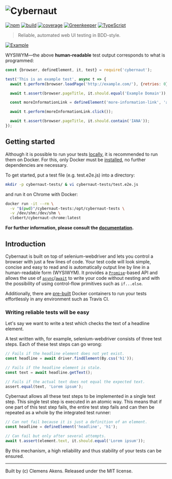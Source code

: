 # ![Cybernaut][logo-svg]

[![npm][npm-cybernaut-badge]][npm-cybernaut]
[![build][travis-ci-badge]][travis-ci]
[![coverage][coveralls-badge]][coveralls]
[![Greenkeeper][greenkeeper-badge]][greenkeeper]
[![TypeScript][typescript-badge]][typescript]

> Reliable, automated web UI testing in BDD-style.

[![Example][example-png]][example-png]

WYSIWYM—the above **human-readable** test output corresponds to what is programmed:

```js
const {browser, defineElement, it, test} = require('cybernaut');

test('This is an example test', async t => {
  await t.perform(browser.loadPage('http://example.com/'), {retries: 0});

  await t.assert(browser.pageTitle, it.should.equal('Example Domain'));

  const moreInformationLink = defineElement('more-information-link', 'a');

  await t.perform(moreInformationLink.click());

  await t.assert(browser.pageTitle, it.should.contain('IANA'));
});
```

## Getting started

Although it is possible to run your tests [locally][testing-locally], it is recommended to run them on Docker. For this, only Docker must be [installed][docker-installation], no further dependencies are necessary.

To get started, put a test file (e.g. test.e2e.js) into a directory:

```sh
mkdir -p cybernaut-tests/ & vi cybernaut-tests/test.e2e.js
```

and run it on Chrome with Docker:

```sh
docker run -it --rm \
  -v "$(pwd)"/cybernaut-tests:/opt/cybernaut-tests \
  -v /dev/shm:/dev/shm \
  clebert/cybernaut-chrome:latest
```

**For further information, please consult the [documentation][testing-with-docker].**

## Introduction

Cybernaut is built on top of selenium-webdriver and lets you control a browser with just a few lines of code.
Your test code will look simple, concise and easy to read and is automatically output line by line in a human-readable form (WYSIWYM).
It provides a [`Promise`][mdn-promise]-based API and allows the use of [`async`][mdn-async]/[`await`][mdn-await] to write your code without nesting and with the possibility of using control-flow primitives such as `if...else`.

Additionally, there are [pre-built][docker-containers] Docker containers to run your tests effortlessly in any environment such as Travis CI.

### Writing reliable tests will be easy

Let's say we want to write a test which checks the text of a headline element.

A test written with, for example, selenium-webdriver consists of three test steps.
Each of these test steps can go wrong:

```js
// Fails if the headline element does not yet exist.
const headline = await driver.findElement(By.css('h1'));

// Fails if the headline element is stale.
const text = await headline.getText();

// Fails if the actual text does not equal the expected text.
assert.equal(text, 'Lorem ipsum');
```

Cybernaut allows all these test steps to be implemented in a single test step. This single test step is executed in an atomic way.
This means that if one part of this test step fails, the entire test step fails and can then be repeated as a whole by the integrated test runner:

```js
// Can not fail because it is just a definition of an element.
const headline = defineElement('headline', 'h1');

// Can fail but only after several attempts.
await t.assert(element.text, it.should.equal('Lorem ipsum'));
```

By this mechanism, a high reliability and thus stability of your tests can be ensured.

---
Built by (c) Clemens Akens. Released under the MIT license.

[coveralls]: https://coveralls.io/github/clebert/cybernaut?branch=master
[coveralls-badge]: https://coveralls.io/repos/github/clebert/cybernaut/badge.svg?branch=master
[docker-containers]: https://cybernaut.js.org/docs/overview/testing-with-docker.html#docker-containers
[docker-installation]: https://docs.docker.com/engine/installation/
[example]: https://github.com/clebert/cybernaut/tree/master/example
[example-png]: https://clebert.github.io/cybernaut/images/example.png
[greenkeeper]: https://greenkeeper.io/
[greenkeeper-badge]: https://badges.greenkeeper.io/clebert/cybernaut.svg
[logo-svg]: https://clebert.github.io/cybernaut/images/logo.svg
[mdn-async]: https://developer.mozilla.org/en-US/docs/Web/JavaScript/Reference/Statements/async_function
[mdn-await]: https://developer.mozilla.org/en-US/docs/Web/JavaScript/Reference/Operators/await
[mdn-promise]: https://developer.mozilla.org/en-US/docs/Web/JavaScript/Reference/Global_Objects/Promise
[npm-cybernaut]: https://www.npmjs.com/package/cybernaut
[npm-cybernaut-badge]: https://img.shields.io/npm/v/cybernaut.svg?maxAge=3600
[testing-locally]: https://cybernaut.js.org/docs/overview/testing-locally.html
[testing-with-docker]: https://cybernaut.js.org/docs/overview/testing-with-docker.html
[travis-ci]: https://travis-ci.org/clebert/cybernaut
[travis-ci-badge]: https://travis-ci.org/clebert/cybernaut.svg?branch=master
[typescript]: http://www.typescriptlang.org/
[typescript-badge]: https://img.shields.io/badge/TypeScript-friendly-blue.svg
